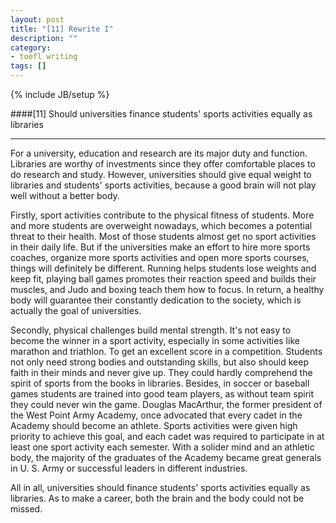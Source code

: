 ```yaml
---
layout: post
title: "[11] Rewrite I"
description: ""
category: 
- toefl writing 
tags: []
---
```

{% include JB/setup %}

####[11] Should universities finance students' sports activities equally as libraries
___

For a university, education and research are its major duty and function. Libraries are worthy of investments since they offer comfortable places to do research and study. However, universities should give equal weight to libraries and students' sports activities, because a good brain will not play well without a better body.

Firstly, sport activities contribute to the physical fitness of students. More and more students are overweight nowadays, which becomes a potential threat to their health. Most of those students almost get no sport activities in their daily life. But if the universities make an effort to hire more sports coaches, organize more sports activities and open more sports courses, things will definitely be different. Running helps students lose weights and keep fit, playing ball games promotes their reaction speed and builds their muscles, and Judo and boxing teach them how to focus. In return, a healthy body will guarantee their constantly dedication to the society, which is actually the goal of universities.

Secondly, physical challenges build mental strength. It's not easy to become the winner in a sport activity, especially in some activities like marathon and triathlon. To get an excellent score in a competition. Students not only need strong bodies and outstanding skills, but also should keep faith in their minds and never give up. They could hardly comprehend the spirit of sports from the books in libraries. Besides, in soccer or baseball games students are trained into good team players, as without team spirit they could never win the game. Douglas MacArthur, the former president of the West Point Army Academy, once advocated that every cadet in the Academy should become an athlete. Sports activities were given high priority to achieve this goal, and each cadet was required to participate in at least one sport activity each semester. With a solider mind and an athletic body, the majority of the graduates of the Academy became great generals in U. S. Army or successful leaders in different industries. 

All in all, universities should finance students' sports activities equally as libraries. As to make a career, both the brain and the body could not be missed. 
